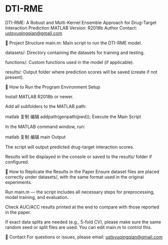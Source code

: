 # DTI-RME
DTI-RME: A Robust and Multi-Kernel Ensemble Approach for Drug-Target Interaction Prediction
MATLAB Version: R2018b
Author Contact: ustsyuqingqian@gmail.com

📁 Project Structure
main.m: Main script to run the DTI-RME model.

datasets/: Directory containing the datasets for training and testing.

functions/: Custom functions used in the model (if applicable).

results/: Output folder where prediction scores will be saved (create if not present).

🚀 How to Run the Program
Environment Setup

Install MATLAB R2018b or newer.

Add all subfolders to the MATLAB path:

matlab
复制
编辑
addpath(genpath(pwd));
Execute the Main Script

In the MATLAB command window, run:

matlab
复制
编辑
main
Output

The script will output predicted drug-target interaction scores.

Results will be displayed in the console or saved to the results/ folder if configured.

🔁 How to Replicate the Results in the Paper
Ensure dataset files are placed correctly under datasets/, with the same format used in the original experiments.

Run main.m — the script includes all necessary steps for preprocessing, model training, and evaluation.

Check AUC/ACC results printed at the end to compare with those reported in the paper.

If exact data splits are needed (e.g., 5-fold CV), please make sure the same random seed or split files are used. You can edit main.m to control this.

📩 Contact
For questions or issues, please email: ustsyuqingqian@gmail.com
